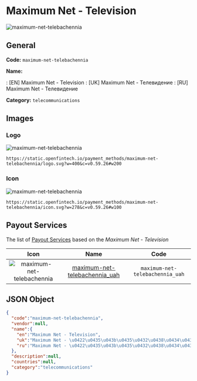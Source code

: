 
# Maximum Net - Television 
![maximum-net-telebachennia](https://static.openfintech.io/payment_methods/maximum-net-telebachennia/logo.svg?w=400&c=v0.59.26#w200)  

## General 
**Code:** `maximum-net-telebachennia` 
 
**Name:** 
 
:	[EN] Maximum Net - Television 
:	[UK] Maximum Net - Телевидение 
:	[RU] Maximum Net - Телевидение 
 
**Category:** `telecommunications` 
 

## Images 

### Logo 
![maximum-net-telebachennia](https://static.openfintech.io/payment_methods/maximum-net-telebachennia/logo.svg?w=400&c=v0.59.26#w200)  

```
https://static.openfintech.io/payment_methods/maximum-net-telebachennia/logo.svg?w=400&c=v0.59.26#w200
```  

### Icon 
![maximum-net-telebachennia](https://static.openfintech.io/payment_methods/maximum-net-telebachennia/icon.svg?w=278&c=v0.59.26#w100)  

```
https://static.openfintech.io/payment_methods/maximum-net-telebachennia/icon.svg?w=278&c=v0.59.26#w100
```  

## Payout Services 
 
The list of [Payout Services](/payout-services/) based on the _Maximum Net - Television_ 

|Icon|Name|Code| 
|:---:|:---:|:---:| 
|![maximum-net-telebachennia](https://static.openfintech.io/payout_methods/maximum-net-telebachennia/icon.svg?w=278&c=v0.59.26#w40) |[maximum-net-telebachennia_uah](/payout-services/maximum-net-telebachennia_uah/)|`maximum-net-telebachennia_uah`| 
 

## JSON Object 

```json
{
  "code":"maximum-net-telebachennia",
  "vendor":null,
  "name":{
    "en":"Maximum Net - Television",
    "uk":"Maximum Net - \u0422\u0435\u043b\u0435\u0432\u0438\u0434\u0435\u043d\u0438\u0435",
    "ru":"Maximum Net - \u0422\u0435\u043b\u0435\u0432\u0438\u0434\u0435\u043d\u0438\u0435"
  },
  "description":null,
  "countries":null,
  "category":"telecommunications"
}
```  
